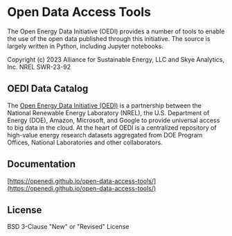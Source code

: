 # Open Data Access Tools
The Open Energy Data Initiative (OEDI) provides a number of tools to enable the use of the open data published through this initiative. The source is largely written in Python, including Jupyter notebooks.

Copyright (c) 2023 Alliance for Sustainable Energy, LLC and Skye Analytics, Inc.
NREL SWR-23-92

## OEDI Data Catalog
The [Open Energy Data Initiative (OEDI)](https://data.openei.org/) is a partnership between the National Renewable Energy Laboratory (NREL), the U.S. Department of Energy (DOE), Amazon, Microsoft, and Google to provide universal access to big data in the cloud. At the heart of OEDI is a centralized repository of high-value energy research datasets aggregated from DOE Program Offices, National Laboratories and other collaborators.

## Documentation
[https://openedi.github.io/open-data-access-tools/](https://openedi.github.io/open-data-access-tools/)

## License
BSD 3-Clause "New" or "Revised" License
